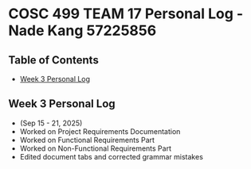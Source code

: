 # COSC 499 TEAM 17 Personal Log - Nade Kang 57225856

## Table of Contents

- [Week 3 Personal Log](#wekk-3-personal-log)

## Week 3 Personal Log

- (Sep 15 - 21, 2025)
- Worked on Project Requirements Documentation
- Worked on Functional Requirements Part
- Worked on Non-Functional Requirements Part
- Edited document tabs and corrected grammar mistakes
